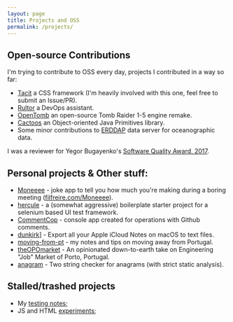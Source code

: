 ```yaml
---
layout: page
title: Projects and OSS
permalink: /projects/
---
```


## Open-source Contributions

I'm trying to contribute to OSS every day, projects I contributed in a way so far:

- [Tacit](https://github.com/yegor256/tacit) a CSS framework (I'm heavily involved with this one, feel free to submit an Issue/PR).
- [Rultor](https://github.com/yegor256/rultor) a DevOps assistant.
- [OpenTomb](https://github.com/opentomb/OpenTomb) an open-source Tomb Raider 1-5 engine remake.
- [Cactoos](https://github.com/yegor256/cactoos) an Object-oriented Java Primitives library.
- Some minor contributions to [ERDDAP](http://coastwatch.pfeg.noaa.gov/erddap/download/changes.html) data server for oceanographic data.

I was a reviewer for Yegor Bugayenko's [Software Quality Award, 2017](http://www.yegor256.com/2016/10/23/award-2017.html).

## Personal projects & Other stuff:

- [Moneeee](https://github.com/filfreire/Moneeee) - joke app to tell you how much you're making during a boring meeting ([filfreire.com/Moneeee](https://filfreire.com/Moneeee/)).
- [hercule](https://github.com/filfreire/hercule) - a (somewhat aggressive) boilerplate starter project for a selenium based UI test framework.
- [CommentCop](https://github.com/filfreire/CommentCop) - console app created for operations with Github comments.
- [dunkirk](https://github.com/filfreire/dunkirk)] - Export all your Apple iCloud Notes on macOS to text files.
- [moving-from-pt](https://github.com/filfreire/moving-from-pt) - my notes and tips on moving away from Portugal.
- [theOPOmarket](https://github.com/filfreire/theOPOmarket) - An opinionated down-to-earth take on Engineering "Job" Market of Porto, Portugal.
- [anagram](https://github.com/filfreire/anagram) -  Two string checker for anagrams (with strict static analysis).


## Stalled/trashed projects

- My [testing notes](https://github.com/filfreire/testing/blob/master/README.md);
- JS and HTML [experiments](https://github.com/dembros/tileMe);
